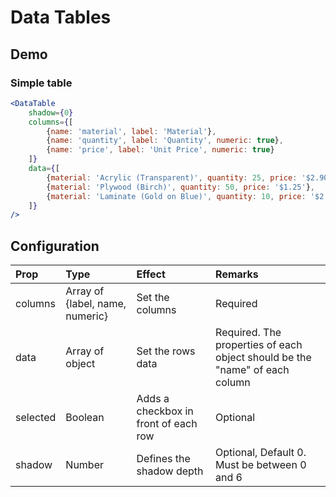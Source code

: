# Data Tables

## Demo

### Simple table

```jsx
<DataTable
    shadow={0}
    columns={[
        {name: 'material', label: 'Material'},
        {name: 'quantity', label: 'Quantity', numeric: true},
        {name: 'price', label: 'Unit Price', numeric: true}
    ]}
    data={[
        {material: 'Acrylic (Transparent)', quantity: 25, price: '$2.90'},
        {material: 'Plywood (Birch)', quantity: 50, price: '$1.25'},
        {material: 'Laminate (Gold on Blue)', quantity: 10, price: '$2.35'}
    ]}
/>
```

## Configuration

| Prop         | Type      | Effect       | Remarks      |
|:-------------|:----------|:-------------|:-------------|
| columns       | Array of {label, name, numeric}   | Set the columns  | Required |
| data       | Array of object   | Set the rows data | Required. The properties of each object should be the "name" of each column |
| selected  | Boolean    | Adds a checkbox in front of each row | Optional |
| shadow       | Number    | Defines the shadow depth | Optional, Default 0. Must be between 0 and 6 |
